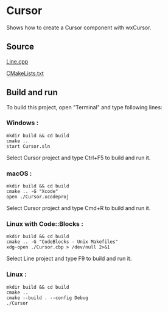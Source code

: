 # Cursor

Shows how to create a Cursor component with wxCursor.

## Source

[Line.cpp](Cursor.cpp)

[CMakeLists.txt](CMakeLists.txt)

## Build and run

To build this project, open "Terminal" and type following lines:

### Windows :

``` shell
mkdir build && cd build
cmake .. 
start Cursor.sln
```

Select Cursor project and type Ctrl+F5 to build and run it.

### macOS :

``` shell
mkdir build && cd build
cmake .. -G "Xcode"
open ./Cursor.xcodeproj
```

Select Cursor project and type Cmd+R to build and run it.

### Linux with Code::Blocks :

``` shell
mkdir build && cd build
cmake .. -G "CodeBlocks - Unix Makefiles"
xdg-open ./Cursor.cbp > /dev/null 2>&1
```

Select Line project and type F9 to build and run it.

### Linux :

``` shell
mkdir build && cd build
cmake .. 
cmake --build . --config Debug
./Cursor
```
